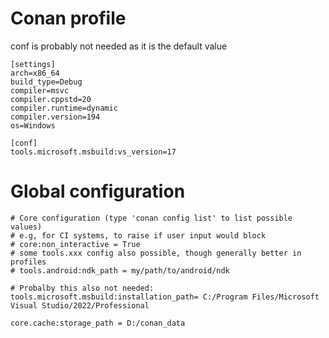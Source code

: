 # Conan profile

conf is probably not needed as it is the default value

```[settings]
[settings]
arch=x86_64
build_type=Debug
compiler=msvc
compiler.cppstd=20
compiler.runtime=dynamic
compiler.version=194
os=Windows

[conf]
tools.microsoft.msbuild:vs_version=17
```

# Global configuration

```
# Core configuration (type 'conan config list' to list possible values)
# e.g, for CI systems, to raise if user input would block
# core:non_interactive = True
# some tools.xxx config also possible, though generally better in profiles
# tools.android:ndk_path = my/path/to/android/ndk

# Probalby this also not needed:
tools.microsoft.msbuild:installation_path= C:/Program Files/Microsoft Visual Studio/2022/Professional

core.cache:storage_path = D:/conan_data
```

